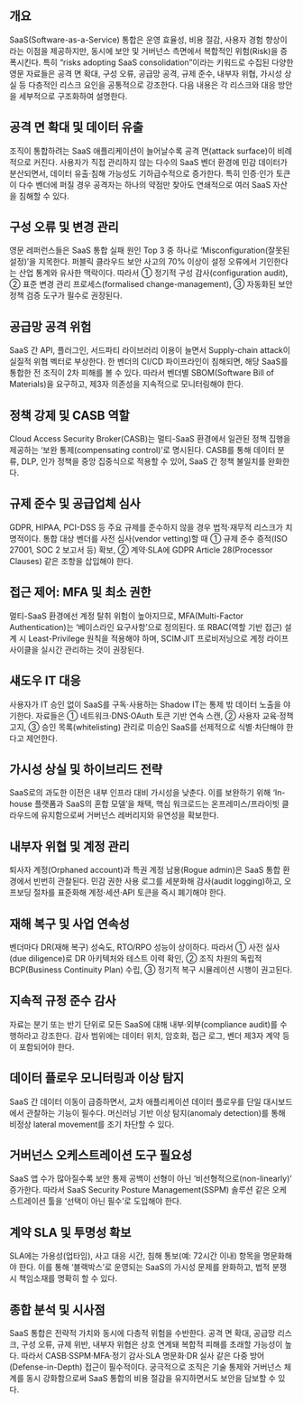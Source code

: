 ## 개요
SaaS(Software-as-a-Service) 통합은 운영 효율성, 비용 절감, 사용자 경험 향상이라는 이점을 제공하지만, 동시에 보안 및 거버넌스 측면에서 복합적인 위험(Risk)을 증폭시킨다. 특히 “risks adopting SaaS consolidation”이라는 키워드로 수집된 다양한 영문 자료들은 공격 면 확대, 구성 오류, 공급망 공격, 규제 준수, 내부자 위협, 가시성 상실 등 다층적인 리스크 요인을 공통적으로 강조한다. 다음 내용은 각 리스크와 대응 방안을 세부적으로 구조화하여 설명한다.

## 공격 면 확대 및 데이터 유출
조직이 통합하려는 SaaS 애플리케이션이 늘어날수록 공격 면(attack surface)이 비례적으로 커진다. 사용자가 직접 관리하지 않는 다수의 SaaS 벤더 환경에 민감 데이터가 분산되면서, 데이터 유출·침해 가능성도 기하급수적으로 증가한다. 특히 인증·인가 토큰이 다수 벤더에 퍼질 경우 공격자는 하나의 약점만 찾아도 연쇄적으로 여러 SaaS 자산을 침해할 수 있다.

## 구성 오류 및 변경 관리
영문 레퍼런스들은 SaaS 통합 실패 원인 Top 3 중 하나로 ‘Misconfiguration(잘못된 설정)’을 지목한다. 퍼블릭 클라우드 보안 사고의 70% 이상이 설정 오류에서 기인한다는 산업 통계와 유사한 맥락이다. 따라서 ① 정기적 구성 감사(configuration audit), ② 표준 변경 관리 프로세스(formalised change-management), ③ 자동화된 보안 정책 검증 도구가 필수로 권장된다.

## 공급망 공격 위험
SaaS 간 API, 플러그인, 서드파티 라이브러리 이용이 늘면서 Supply-chain attack이 실질적 위협 벡터로 부상한다. 한 벤더의 CI/CD 파이프라인이 침해되면, 해당 SaaS를 통합한 전 조직이 2차 피해를 볼 수 있다. 따라서 벤더별 SBOM(Software Bill of Materials)을 요구하고, 제3자 의존성을 지속적으로 모니터링해야 한다.

## 정책 강제 및 CASB 역할
Cloud Access Security Broker(CASB)는 멀티-SaaS 환경에서 일관된 정책 집행을 제공하는 ‘보완 통제(compensating control)’로 명시된다. CASB를 통해 데이터 분류, DLP, 인가 정책을 중앙 집중식으로 적용할 수 있어, SaaS 간 정책 불일치를 완화한다.

## 규제 준수 및 공급업체 심사
GDPR, HIPAA, PCI-DSS 등 주요 규제를 준수하지 않을 경우 법적·재무적 리스크가 치명적이다. 통합 대상 벤더를 사전 심사(vendor vetting)할 때 ① 규제 준수 증적(ISO 27001, SOC 2 보고서 등) 확보, ② 계약·SLA에 GDPR Article 28(Processor Clauses) 같은 조항을 삽입해야 한다.

## 접근 제어: MFA 및 최소 권한
멀티-SaaS 환경에선 계정 탈취 위험이 높아지므로, MFA(Multi-Factor Authentication)는 ‘베이스라인 요구사항’으로 정의된다. 또 RBAC(역할 기반 접근) 설계 시 Least-Privilege 원칙을 적용해야 하며, SCIM·JIT 프로비저닝으로 계정 라이프사이클을 실시간 관리하는 것이 권장된다.

## 섀도우 IT 대응
사용자가 IT 승인 없이 SaaS를 구독·사용하는 Shadow IT는 통제 밖 데이터 노출을 야기한다. 자료들은 ① 네트워크·DNS·OAuth 토큰 기반 연속 스캔, ② 사용자 교육·정책 고지, ③ 승인 목록(whitelisting) 관리로 미승인 SaaS를 선제적으로 식별·차단해야 한다고 제언한다.

## 가시성 상실 및 하이브리드 전략
SaaS로의 과도한 이전은 내부 인프라 대비 가시성을 낮춘다. 이를 보완하기 위해 ‘In-house 플랫폼과 SaaS의 혼합 모델’을 채택, 핵심 워크로드는 온프레미스/프라이빗 클라우드에 유지함으로써 거버넌스 레버리지와 유연성을 확보한다.

## 내부자 위협 및 계정 관리
퇴사자 계정(Orphaned account)과 특권 계정 남용(Rogue admin)은 SaaS 통합 환경에서 빈번히 관찰된다. 민감 권한 사용 로그를 세분화해 감사(audit logging)하고, 오프보딩 절차를 표준화해 계정·세션·API 토큰을 즉시 폐기해야 한다.

## 재해 복구 및 사업 연속성
벤더마다 DR(재해 복구) 성숙도, RTO/RPO 성능이 상이하다. 따라서 ① 사전 실사(due diligence)로 DR 아키텍처와 테스트 이력 확인, ② 조직 차원의 독립적 BCP(Business Continuity Plan) 수립, ③ 정기적 복구 시뮬레이션 시행이 권고된다.

## 지속적 규정 준수 감사
자료는 분기 또는 반기 단위로 모든 SaaS에 대해 내부·외부(compliance audit)를 수행하라고 강조한다. 감사 범위에는 데이터 위치, 암호화, 접근 로그, 벤더 제3자 계약 등이 포함되어야 한다.

## 데이터 플로우 모니터링과 이상 탐지
SaaS 간 데이터 이동이 급증하면서, 교차 애플리케이션 데이터 플로우를 단일 대시보드에서 관찰하는 기능이 필수다. 머신러닝 기반 이상 탐지(anomaly detection)를 통해 비정상 lateral movement를 조기 차단할 수 있다.

## 거버넌스 오케스트레이션 도구 필요성
SaaS 앱 수가 많아질수록 보안 통제 공백이 선형이 아닌 ‘비선형적으로(non-linearly)’ 증가한다. 따라서 SaaS Security Posture Management(SSPM) 솔루션 같은 오케스트레이션 툴을 ‘선택이 아닌 필수’로 도입해야 한다.

## 계약 SLA 및 투명성 확보
SLA에는 가용성(업타임), 사고 대응 시간, 침해 통보(예: 72시간 이내) 항목을 명문화해야 한다. 이를 통해 ‘블랙박스’로 운영되는 SaaS의 가시성 문제를 완화하고, 법적 분쟁 시 책임소재를 명확히 할 수 있다.

## 종합 분석 및 시사점
SaaS 통합은 전략적 가치와 동시에 다층적 위험을 수반한다. 공격 면 확대, 공급망 리스크, 구성 오류, 규제 위반, 내부자 위협은 상호 연계돼 복합적 피해를 초래할 가능성이 높다. 따라서 CASB·SSPM·MFA·정기 감사·SLA 명문화·DR 실사 같은 다중 방어(Defense-in-Depth) 접근이 필수적이다. 궁극적으로 조직은 기술 통제와 거버넌스 체계를 동시 강화함으로써 SaaS 통합의 비용 절감을 유지하면서도 보안을 담보할 수 있다.